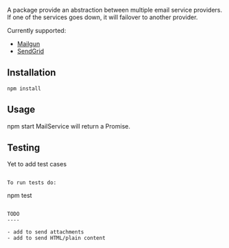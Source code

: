 A package provide an abstraction between multiple email service providers.
If one of the services goes down, it will failover to another provider.

Currently supported:
- [Mailgun](http://www.mailgun.com)
- [SendGrid](https://sendgrid.com)


Installation
------------

```
npm install
```

Usage
-----
npm start
MailService will return a Promise.


Testing
-------

Yet to add test cases
```

To run tests do:
```
npm test
```

TODO
----

- add to send attachments
- add to send HTML/plain content
